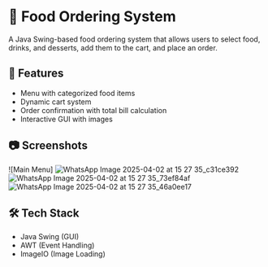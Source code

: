 # 🍔 Food Ordering System
A Java Swing-based food ordering system that allows users to select food, drinks, and desserts, add them to the cart, and place an order.

## 🚀 Features
- Menu with categorized food items
- Dynamic cart system
- Order confirmation with total bill calculation
- Interactive GUI with images

## 📷 Screenshots
![Main Menu] ![WhatsApp Image 2025-04-02 at 15 27 35_c31ce392](https://github.com/user-attachments/assets/bfee9a56-ff5d-4859-9226-a2a9df12e00f)
![WhatsApp Image 2025-04-02 at 15 27 35_73ef84af](https://github.com/user-attachments/assets/d54431e7-401d-408c-ba62-07478dedfe31)
![WhatsApp Image 2025-04-02 at 15 27 35_46a0ee17](https://github.com/user-attachments/assets/cd7aec7f-06f2-474d-9a5a-6700fb6fd1de)

## 🛠️ Tech Stack
- Java Swing (GUI)
- AWT (Event Handling)
- ImageIO (Image Loading)
